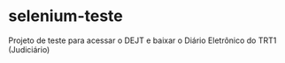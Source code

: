# selenium-teste
Projeto de teste para acessar o DEJT e baixar o Diário Eletrônico do TRT1 (Judiciário)
